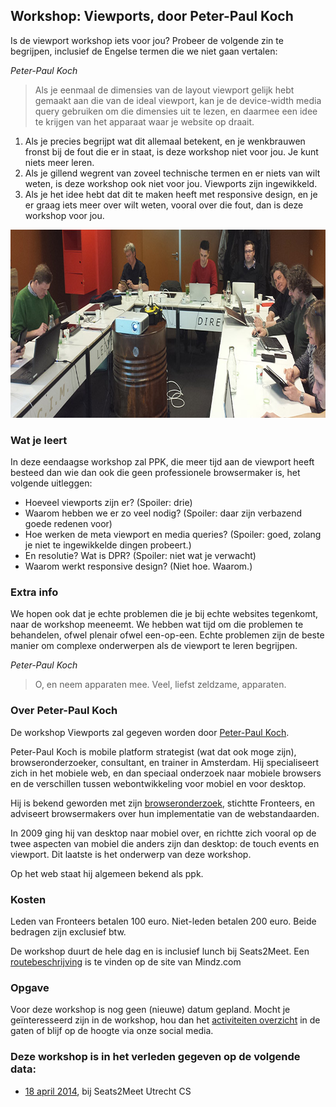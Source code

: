<h2>Workshop: Viewports, door Peter-Paul Koch</h2>
<p>Is de viewport workshop iets voor jou? Probeer de volgende zin te begrijpen, inclusief de Engelse termen die we niet gaan vertalen:</p>
<p class="source"><cite>Peter-Paul Koch</cite></p>
<blockquote>
<p>Als je eenmaal de dimensies van de layout viewport gelijk hebt gemaakt aan die van de ideal viewport, kan je de device-width media query gebruiken om die dimensies uit te lezen, en daarmee een idee te krijgen van het apparaat waar je website op draait.</p>
</blockquote>
<ol>
<li>Als je precies begrijpt wat dit allemaal betekent, en je wenkbrauwen fronst bij de fout die er in staat, is deze workshop niet voor jou. Je kunt niets meer leren.</li>
<li>Als je gillend wegrent van zoveel technische termen en er niets van wilt weten, is deze workshop ook niet voor jou. Viewports zijn ingewikkeld.</li>
<li>Als je het idee hebt dat dit te maken heeft met responsive design, en je er graag iets meer over wilt weten, vooral over die fout, dan is deze workshop voor jou.</li>
</ol>
<p class="figure full"><img src="/_img/workshops/viewports-ppk.jpg" width="800" height="301" loading="lazy" decoding="async" alt=""></p>
<h3>Wat je leert</h3>
<p>In deze eendaagse workshop zal PPK, die meer tijd aan de viewport heeft besteed dan wie dan ook die geen professionele browsermaker is, het volgende uitleggen:</p>
<ul>
<li>Hoeveel viewports zijn er? (Spoiler: drie)</li>
<li>Waarom hebben we er zo veel nodig? (Spoiler: daar zijn verbazend goede redenen voor)</li>
<li>Hoe werken de meta viewport en media queries? (Spoiler: goed, zolang je niet te ingewikkelde dingen probeert.)</li>
<li>En resolutie? Wat is DPR? (Spoiler: niet wat je verwacht)</li>
<li>Waarom werkt responsive design? (Niet hoe. Waarom.)</li>
</ul>
<h3>Extra info</h3>
<p>We hopen ook dat je echte problemen die je bij echte websites tegenkomt, naar de workshop meeneemt. We hebben wat tijd om die problemen te behandelen, ofwel plenair ofwel een-op-een. Echte problemen zijn de beste manier om complexe onderwerpen als de viewport te leren begrijpen.</p>
<p class="source"><cite>Peter-Paul Koch</cite></p>
<blockquote>
<p>O, en neem apparaten mee. Veel, liefst zeldzame, apparaten.</p>
</blockquote>
<h3>Over Peter-Paul Koch</h3>
<p>De workshop Viewports zal gegeven worden door <a href="http://quirksmode.org/about/">Peter-Paul Koch</a>.</p>
<p>Peter-Paul Koch is mobile platform strategist (wat dat ook moge zijn), browseronderzoeker, consultant, en trainer in Amsterdam. Hij specialiseert zich in het mobiele web, en dan speciaal onderzoek naar mobiele browsers en de verschillen tussen webontwikkeling voor mobiel en voor desktop.</p>
<p>Hij is bekend geworden met zijn <a href="http://quirksmode.org/compatibility.html">browseronderzoek</a>, stichtte Fronteers, en adviseert browsermakers over hun implementatie van de webstandaarden.</p>
<p>In 2009 ging hij van desktop naar mobiel over, en richtte zich vooral op de twee aspecten van mobiel die anders zijn dan desktop: de touch events en viewport. Dit laatste is het onderwerp van deze workshop.</p>
<p>Op het web staat hij algemeen bekend als ppk.</p>
<h3>Kosten</h3>
<p>Leden van Fronteers betalen 100 euro. Niet-leden betalen 200 euro. Beide bedragen zijn exclusief  btw.</p>
<p>De workshop duurt de hele dag en is inclusief lunch bij Seats2Meet. Een <a href="https://web.archive.org/web/20130908092811/http://www.mindz.com/plazas/Seats2meet_com_Utrecht/pages/Routebeschrijving_en_contact">routebeschrijving</a> is te vinden op de site van Mindz.com</p>
<h3>Opgave</h3>
<p>Voor deze workshop is nog geen (nieuwe) datum gepland. Mocht je geïnteresseerd zijn in de workshop, hou dan het <a href="/nl/activiteiten/">activiteiten overzicht</a> in de gaten of blijf op de hoogte via onze social media.</p>
<h3>Deze workshop is in het verleden gegeven op de volgende data: </h3>
<ul>
<li><a href="/nl/workshop-archief/viewports-peter-paul-koch/18-april-2014">18 april 2014</a>, bij Seats2Meet Utrecht CS</li>
</ul>
